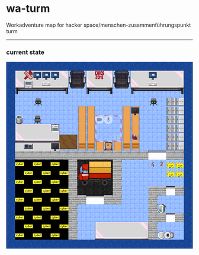 # wa-turm
Workadventure map for hacker space/menschen-zusammenführungspunkt turm

-----
### current state
![alt: current state](Tower.png)
